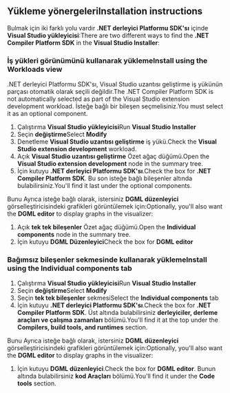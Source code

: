 ## <a name="installation-instructions"></a><span data-ttu-id="cc812-101">Yükleme yönergeleri</span><span class="sxs-lookup"><span data-stu-id="cc812-101">Installation instructions</span></span> 

<span data-ttu-id="cc812-102">Bulmak için iki farklı yolu vardır **.NET derleyici Platformu SDK'sı** içinde **Visual Studio yükleyicisi**:</span><span class="sxs-lookup"><span data-stu-id="cc812-102">There are two different ways to find the **.NET Compiler Platform SDK** in the **Visual Studio Installer**:</span></span>

### <a name="install-using-the-workloads-view"></a><span data-ttu-id="cc812-103">İş yükleri görünümünü kullanarak yükleme</span><span class="sxs-lookup"><span data-stu-id="cc812-103">Install using the Workloads view</span></span>

<span data-ttu-id="cc812-104">.NET derleyici Platformu SDK'sı, Visual Studio uzantısı geliştirme iş yükünün parçası otomatik olarak seçili değildir.</span><span class="sxs-lookup"><span data-stu-id="cc812-104">The .NET Compiler Platform SDK is not automatically selected as part of the Visual Studio extension development workload.</span></span> <span data-ttu-id="cc812-105">İsteğe bağlı bir bileşen seçmelisiniz.</span><span class="sxs-lookup"><span data-stu-id="cc812-105">You must select it as an optional component.</span></span>

1. <span data-ttu-id="cc812-106">Çalıştırma **Visual Studio yükleyicisi**</span><span class="sxs-lookup"><span data-stu-id="cc812-106">Run **Visual Studio Installer**</span></span> 
1. <span data-ttu-id="cc812-107">Seçin **değiştirme**</span><span class="sxs-lookup"><span data-stu-id="cc812-107">Select **Modify**</span></span> 
1. <span data-ttu-id="cc812-108">Denetleme **Visual Studio uzantısı geliştirme** iş yükü.</span><span class="sxs-lookup"><span data-stu-id="cc812-108">Check the **Visual Studio extension development** workload.</span></span>
1. <span data-ttu-id="cc812-109">Açık **Visual Studio uzantısı geliştirme** Özet ağaç düğümü.</span><span class="sxs-lookup"><span data-stu-id="cc812-109">Open the **Visual Studio extension development** node in the summary tree.</span></span>
1. <span data-ttu-id="cc812-110">İçin kutuyu **.NET derleyici Platformu SDK'sı**.</span><span class="sxs-lookup"><span data-stu-id="cc812-110">Check the box for **.NET Compiler Platform SDK**.</span></span> <span data-ttu-id="cc812-111">Bu son isteğe bağlı bileşenler altında bulabilirsiniz.</span><span class="sxs-lookup"><span data-stu-id="cc812-111">You'll find it last under the optional components.</span></span>

<span data-ttu-id="cc812-112">Bunu Ayrıca isteğe bağlı olarak, istersiniz **DGML düzenleyici** görselleştiricisindeki grafikleri görüntülemek için:</span><span class="sxs-lookup"><span data-stu-id="cc812-112">Optionally, you'll also want the **DGML editor** to display graphs in the visualizer:</span></span>

1. <span data-ttu-id="cc812-113">Açık **tek tek bileşenler** Özet ağaç düğümü.</span><span class="sxs-lookup"><span data-stu-id="cc812-113">Open the **Individual components** node in the summary tree.</span></span>
1. <span data-ttu-id="cc812-114">İçin kutuyu **DGML Düzenleyici**</span><span class="sxs-lookup"><span data-stu-id="cc812-114">Check the box for **DGML editor**</span></span>

### <a name="install-using-the-individual-components-tab"></a><span data-ttu-id="cc812-115">Bağımsız bileşenler sekmesinde kullanarak yükleme</span><span class="sxs-lookup"><span data-stu-id="cc812-115">Install using the Individual components tab</span></span>

1. <span data-ttu-id="cc812-116">Çalıştırma **Visual Studio yükleyicisi**</span><span class="sxs-lookup"><span data-stu-id="cc812-116">Run **Visual Studio Installer**</span></span> 
1. <span data-ttu-id="cc812-117">Seçin **değiştirme**</span><span class="sxs-lookup"><span data-stu-id="cc812-117">Select **Modify**</span></span> 
1. <span data-ttu-id="cc812-118">Seçin **tek tek bileşenler** sekmesi</span><span class="sxs-lookup"><span data-stu-id="cc812-118">Select the **Individual components** tab</span></span> 
1. <span data-ttu-id="cc812-119">İçin kutuyu **.NET derleyici Platformu SDK'sı**.</span><span class="sxs-lookup"><span data-stu-id="cc812-119">Check the box for **.NET Compiler Platform SDK**.</span></span> <span data-ttu-id="cc812-120">Üst altında bulabilirsiniz **derleyiciler, derleme araçları ve çalışma zamanları** bölümü.</span><span class="sxs-lookup"><span data-stu-id="cc812-120">You'll find it at the top under the **Compilers, build tools, and runtimes** section.</span></span>

<span data-ttu-id="cc812-121">Bunu Ayrıca isteğe bağlı olarak, istersiniz **DGML düzenleyici** görselleştiricisindeki grafikleri görüntülemek için:</span><span class="sxs-lookup"><span data-stu-id="cc812-121">Optionally, you'll also want the **DGML editor** to display graphs in the visualizer:</span></span>

1. <span data-ttu-id="cc812-122">İçin kutuyu **DGML düzenleyici**.</span><span class="sxs-lookup"><span data-stu-id="cc812-122">Check the box for **DGML editor**.</span></span> <span data-ttu-id="cc812-123">Bunun altında bulabilirsiniz **kod Araçları** bölümü.</span><span class="sxs-lookup"><span data-stu-id="cc812-123">You'll find it under the **Code tools** section.</span></span>
